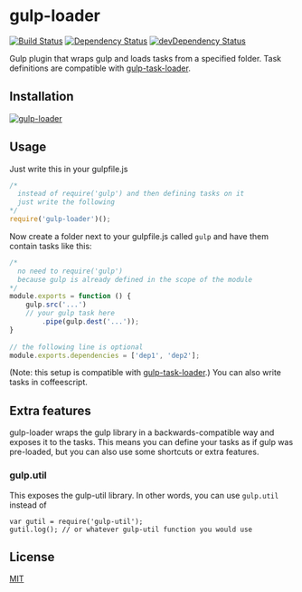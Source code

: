 gulp-loader
===========

[![Build Status](https://travis-ci.org/call-a3/gulp-loader.svg?branch=master)](https://travis-ci.org/call-a3/gulp-loader)
[![Dependency Status](https://david-dm.org/call-a3/gulp-loader.svg)](https://david-dm.org/call-a3/gulp-loader) [![devDependency Status](https://david-dm.org/call-a3/gulp-loader/dev-status.svg)](https://david-dm.org/call-a3/gulp-loader#info=devDependencies)

Gulp plugin that wraps gulp and loads tasks from a specified folder. Task definitions are compatible with [gulp-task-loader](https://www.npmjs.org/package/gulp-task-loader).

## Installation

[![gulp-loader](https://nodei.co/npm/gulp-loader.png?mini=true)](https://nodei.co/npm/gulp-loader)

## Usage
Just write this in your gulpfile.js
```javascript
/* 
  instead of require('gulp') and then defining tasks on it
  just write the following 
*/
require('gulp-loader')();
```

Now create a folder next to your gulpfile.js called `gulp` and have them contain tasks like this:
```javascript
/*
  no need to require('gulp')
  because gulp is already defined in the scope of the module
*/
module.exports = function () {
	gulp.src('...')
	// your gulp task here
		.pipe(gulp.dest('...'));
}
    
// the following line is optional
module.exports.dependencies = ['dep1', 'dep2'];
```
(Note: this setup is compatible with [gulp-task-loader](https://www.npmjs.org/package/gulp-task-loader).)
You can also write tasks in coffeescript.

## Extra features
gulp-loader wraps the gulp library in a backwards-compatible way and exposes it to the tasks. 
This means you can define your tasks as if gulp was pre-loaded, but you can also use some shortcuts or extra features.

### gulp.util
This exposes the gulp-util library. In other words, you can use `gulp.util` instead of
```
var gutil = require('gulp-util');
gutil.log(); // or whatever gulp-util function you would use
```

## License
[MIT](http://github.com/call-a3/gulp-loader/blob/master/LICENSE)
